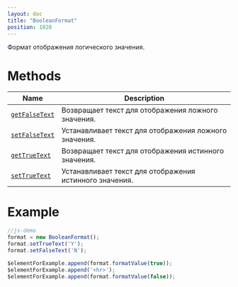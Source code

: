```yaml
---
layout: doc
title: "BooleanFormat"
position: 1020
---
```


Формат отображения логического значения.

# Methods

|Name|Description|
|----|-----------|
|[`getFalseText`](BooleanFormat.getFalseText/)|Возвращает текст для отображения ложного значения.|
|[`setFalseText`](BooleanFormat.setFalseText/)|Устанавливает текст для отображения ложного значения.|
|[`getTrueText`](BooleanFormat.getTrueText/)|Возвращает текст для отображения истинного значения.|
|[`setTrueText`](BooleanFormat.setTrueText/)|Устанавливает текст для отображения истинного значения.|

# Example

```js
//js-demo
format = new BooleanFormat();
format.setTrueText('Y');
format.setFalseText('N');

$elementForExample.append(format.formatValue(true));
$elementForExample.append('<hr>');
$elementForExample.append(format.formatValue(false));

```




